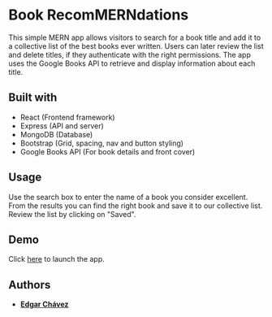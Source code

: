 # Book RecomMERNdations

This simple MERN app allows visitors to search for a book title and add it to a collective list of the best books ever written. Users can later review the list and delete titles, if they authenticate with the right permissions. The app uses the Google Books API to retrieve and display information about each title.


## Built with

* React (Frontend framework)
* Express (API and server)
* MongoDB (Database)
* Bootstrap (Grid, spacing, nav and button styling)
* Google Books API (For book details and front cover)


## Usage

Use the search box to enter the name of a book you consider excellent. From the results you can find the right book and save it to our collective list. Review the list by clicking on "Saved".


## Demo

Click [here](https://recommerndations.herokuapp.com) to launch the app.


## Authors

* **[Edgar Chávez](https://github.com/edgar821)**
